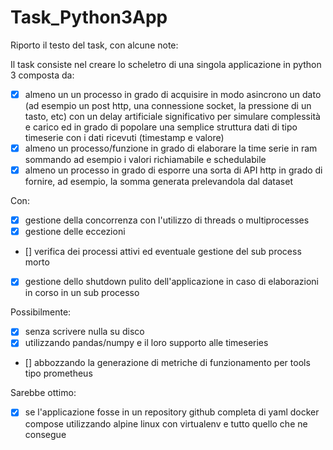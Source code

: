 # Task_Python3App

Riporto il testo del task, con alcune note:

Il task consiste nel creare lo scheletro di una singola applicazione in python 3 composta da:
- [x] almeno un un processo in grado di acquisire in modo asincrono un dato (ad esempio un post http, una connessione socket, la pressione di un tasto, etc) con un delay artificiale significativo per simulare complessità e carico ed in grado di popolare una semplice struttura dati di tipo timeserie con i dati ricevuti (timestamp e valore)
- [x] almeno un processo/funzione in grado di elaborare la time serie in ram sommando ad esempio i valori richiamabile e schedulabile
- [x] almeno un processo in grado di esporre una sorta di API http in grado di fornire, ad esempio, la somma generata prelevandola dal dataset

Con:
- [x] gestione della concorrenza con l'utilizzo di threads o multiprocesses
- [x] gestione delle eccezioni
- [] verifica dei processi attivi ed eventuale gestione del sub process morto
- [x] gestione dello shutdown pulito dell'applicazione in caso di elaborazioni in corso in un sub processo

Possibilmente:
- [x] senza scrivere nulla su disco
- [x] utilizzando pandas/numpy e il loro supporto alle timeseries
- [] abbozzando la generazione di metriche di funzionamento per tools tipo prometheus

Sarebbe ottimo:
- [x] se l'applicazione fosse in un repository github completa di yaml docker compose utilizzando alpine linux con virtualenv e tutto quello che ne consegue
